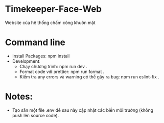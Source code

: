 # Timekeeper-Face-Web
Website của hệ thống chấm công khuôn mặt

# Command line
- Install Packages: npm install
- Development:
    - Chạy chương trình: npm run dev .
    - Format code với prettier: npm run format .
    - Kiểm tra any errors và warning có thể gây ra bug: npm run eslint-fix .

# Notes:
- Tạo sẵn một file .env để sau này cập nhật các biến môi trường (không push lên source code).